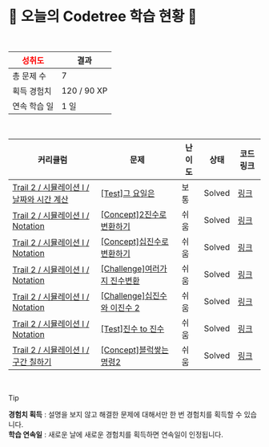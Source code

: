 # 🌲 오늘의 Codetree 학습 현황 🌲

<br />

| <span style="color:red;display:block;text-align:center;"> **성취도**</span> | 결과 |
|---|---|
| 총 문제 수 | 7 |
| 획득 경험치 | 120 / 90 XP |
| 연속 학습 일 | 1 일 |

<br />

|커리큘럼|문제|난이도|상태|코드 링크|
|---|---|---|---|---|
|[Trail 2 / 시뮬레이션 I / 날짜와 시간 계산](https://www.codetree.ai/trail-info/novice-mid/)|[[Test]그 요일은](https://www.codetree.ai/trails/complete/curated-cards/test-the-day-of-the-day/)|보통|Solved|[링크](https://github.com/whxogus215/CodingTestPractice/blob/main/250416/%EA%B7%B8%20%EC%9A%94%EC%9D%BC%EC%9D%80/the-day-of-the-day.java)|
|[Trail 2 / 시뮬레이션 I / Notation](https://www.codetree.ai/trail-info/novice-mid/)|[[Concept]2진수로 변환하기](https://www.codetree.ai/trails/complete/curated-cards/intro-convert-to-binary/)|쉬움|Solved|[링크](https://github.com/whxogus215/CodingTestPractice/blob/main/250416/2%EC%A7%84%EC%88%98%EB%A1%9C%20%EB%B3%80%ED%99%98%ED%95%98%EA%B8%B0/convert-to-binary.java)|
|[Trail 2 / 시뮬레이션 I / Notation](https://www.codetree.ai/trail-info/novice-mid/)|[[Concept]십진수로 변환하기](https://www.codetree.ai/trails/complete/curated-cards/intro-convert-to-decimal/)|쉬움|Solved|[링크](https://github.com/whxogus215/CodingTestPractice/blob/main/250416/%EC%8B%AD%EC%A7%84%EC%88%98%EB%A1%9C%20%EB%B3%80%ED%99%98%ED%95%98%EA%B8%B0/convert-to-decimal.java)|
|[Trail 2 / 시뮬레이션 I / Notation](https://www.codetree.ai/trail-info/novice-mid/)|[[Challenge]여러가지 진수변환](https://www.codetree.ai/trails/complete/curated-cards/challenge-various-numeral-system-transformations/)|쉬움|Solved|[링크](https://github.com/whxogus215/CodingTestPractice/blob/main/250416/%EC%97%AC%EB%9F%AC%EA%B0%80%EC%A7%80%20%EC%A7%84%EC%88%98%EB%B3%80%ED%99%98/various-numeral-system-transformations.java)|
|[Trail 2 / 시뮬레이션 I / Notation](https://www.codetree.ai/trail-info/novice-mid/)|[[Challenge]십진수와 이진수 2](https://www.codetree.ai/trails/complete/curated-cards/challenge-decimal-and-binary-number-2/)|쉬움|Solved|[링크](https://github.com/whxogus215/CodingTestPractice/blob/main/250416/%EC%8B%AD%EC%A7%84%EC%88%98%EC%99%80%20%EC%9D%B4%EC%A7%84%EC%88%98%202/decimal-and-binary-number-2.java)|
|[Trail 2 / 시뮬레이션 I / Notation](https://www.codetree.ai/trail-info/novice-mid/)|[[Test]진수 to 진수](https://www.codetree.ai/trails/complete/curated-cards/test-transformation-of-number-system/)|쉬움|Solved|[링크](https://github.com/whxogus215/CodingTestPractice/blob/main/250416/%EC%A7%84%EC%88%98%20to%20%EC%A7%84%EC%88%98/transformation-of-number-system.java)|
|[Trail 2 / 시뮬레이션 I / 구간 칠하기](https://www.codetree.ai/trail-info/novice-mid/)|[[Concept]블럭쌓는 명령2](https://www.codetree.ai/trails/complete/curated-cards/intro-block-stacking-commands2/)|쉬움|Solved|[링크](https://github.com/whxogus215/CodingTestPractice/blob/main/250416/%EB%B8%94%EB%9F%AD%EC%8C%93%EB%8A%94%20%EB%AA%85%EB%A0%B92/block-stacking-commands2.java)|


<br />

> [!TIP]
> **경험치 획득** : 설명을 보지 않고 해결한 문제에 대해서만 한 번 경험치를 획득할 수 있습니다.  
> **학습 연속일** : 새로운 날에 새로운 경험치를 획득하면 연속일이 인정됩니다.


